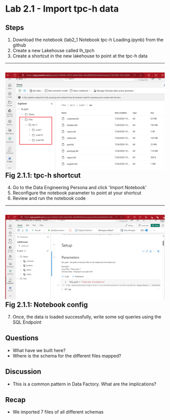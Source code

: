 # Lab 2.1 - Import tpc-h data 

## Steps

1. Download the notebook (lab2_1 Notebook tpc-h Loading.ipynb) from the github
2. Create a new Lakehouse called lh_tpch
3. Create a shortcut in the new lakehouse to point at the tpc-h data

------
![tpc-h shortcut](images/tpchshortcut.png)
**Fig 2.1.1: tpc-h shortcut**
------


4. Go to the Data Engineering Persona and click 'Import Notebook'
5. Reconfigure the notebook parameter to point at your shortcut
6. Review and run the notebook code

------
![Notebook config](images/notebookconfig.png)
**Fig 2.1.1: Notebook config**
------


7. Once, the data is loaded successfully, write some sql queries using the SQL Endpoint



## Questions
- What have we built here?
- Where is the schema for the different files mapped?

## Discussion
- This is a common pattern in Data Factory.  What are the implications?


## Recap
- We imported 7 files of all different schemas